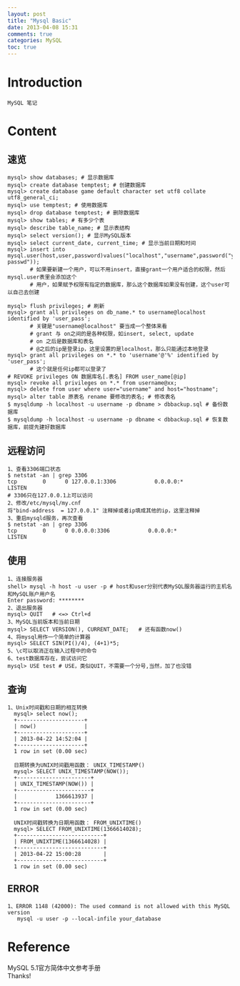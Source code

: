 ```yaml
---
layout: post
title: "Mysql Basic"
date: 2013-04-08 15:31
comments: true
categories: MySQL
toc: true
---
```

# Introduction
    MySQL 笔记
<!--more-->	
# Content
## 速览
    mysql> show databases; # 显示数据库
	mysql> create database temptest; # 创建数据库
	mysql> create database game default character set utf8 collate utf8_general_ci;
	mysql> use temptest; # 使用数据库
	mysql> drop database temptest; # 删除数据库
	mysql> show tables; # 有多少个表
	mysql> describe table_name; # 显示表结构
	mysql> select version(); # 显示MySQL版本
	mysql> select current_date, current_time; # 显示当前日期和时间
	mysql> insert into mysql.user(host,user,password)values("localhost","username",password("your passwd"));
	       # 如果要新建一个用户，可以不用insert，直接grant一个用户适合的权限，然后mysql.user表里会添加这个
		   # 用户，如果赋予权限有指定的数据库，那么这个数据库如果没有创建，这个user可以自己去创建
		  
	mysql> flush privileges; # 刷新
	mysql> grant all privileges on db_name.* to username@localhost identified by 'user_pass';
	       # 关键是"username@localhost" 要当成一个整体来看
	       # grant 与 on之间的是各种权限，如insert, select, update
		   # on 之后是数据库和表名
		   # @之后的ip是登录ip，这里设置的是localhost，那么只能通过本地登录		   
	mysql> grant all privileges on *.* to 'username'@'%' identified by 'user_pass';
	       # 这个就是任何ip都可以登录了
    # REVOKE privileges ON 数据库名[.表名] FROM user_name[@ip]
	mysql> revoke all privileges on *.* from username@xx;
	mysql> delete from user where user="username" and host="hostname";
	mysql> alter table 原表名 rename 要修改的表名; # 修改表名
	$ mysqldump -h localhost -u username -p dbname > dbbackup.sql # 备份数据库
	$ mysqldump -h localhost -u username -p dbname < dbbackup.sql # 恢复数据库，前提先建好数据库
## 远程访问
    1、查看3306端口状态
	$ netstat -an | grep 3306
	tcp        0      0 127.0.0.1:3306            0.0.0.0:*               LISTEN 
	# 3306只在127.0.0.1上可以访问
	2、修改/etc/mysql/my.cnf
	将"bind-address  = 127.0.0.1" 注释掉或者ip填成其他的ip，这里注释掉
	3、重启mysqld服务，再次查看
	$ netstat -an | grep 3306
	tcp        0      0 0.0.0.0:3306            0.0.0.0:*               LISTEN
## 使用
    1、连接服务器
    shell> mysql -h host -u user -p # host和user分别代表MySQL服务器运行的主机名和MySQL账户用户名
	Enter password: ********
	2、退出服务器
	mysql> QUIT   # <=> Ctrl+d 
	3、MySQL当前版本和当前日期
	mysql> SELECT VERSION(), CURRENT_DATE;   # 还有函数now()
	4、将mysql用作一个简单的计算器
	mysql> SELECT SIN(PI()/4), (4+1)*5;
	5、\c可以取消正在输入过程中的命令
	6、test数据库存在，尝试访问它
	mysql> USE test # USE，类似QUIT，不需要一个分号,当然，加了也没错
## 查询
    1、Unix时间戳和日期的相互转换
	  mysql> select now();
	  +---------------------+
	  | now()               |
	  +---------------------+
	  | 2013-04-22 14:52:04 |
	  +---------------------+
	  1 row in set (0.00 sec)
	  
	  日期转换为UNIX时间戳用函数： UNIX_TIMESTAMP()
	  mysql> SELECT UNIX_TIMESTAMP(NOW());
	  +-----------------------+
	  | UNIX_TIMESTAMP(NOW()) |
	  +-----------------------+
	  |            1366613937 |
	  +-----------------------+
	  1 row in set (0.00 sec)
	  
	  UNIX时间戳转换为日期用函数： FROM_UNIXTIME()
	  mysql> SELECT FROM_UNIXTIME(1366614028);
	  +---------------------------+
	  | FROM_UNIXTIME(1366614028) |
	  +---------------------------+
	  | 2013-04-22 15:00:28       |
	  +---------------------------+
	  1 row in set (0.00 sec)
	
## ERROR
    1、ERROR 1148 (42000): The used command is not allowed with this MySQL version
	   mysql -u user -p --local-infile your_database
# Reference
MySQL 5.1官方简体中文参考手册    
Thanks!
	
